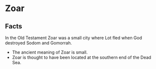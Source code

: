 # Zoar

## Facts

In the Old Testament Zoar was a small city where Lot fled when God destroyed Sodom and Gomorrah.

* The ancient meaning of Zoar is small.
* Zoar is thought to have been located at the southern end of the Dead Sea.